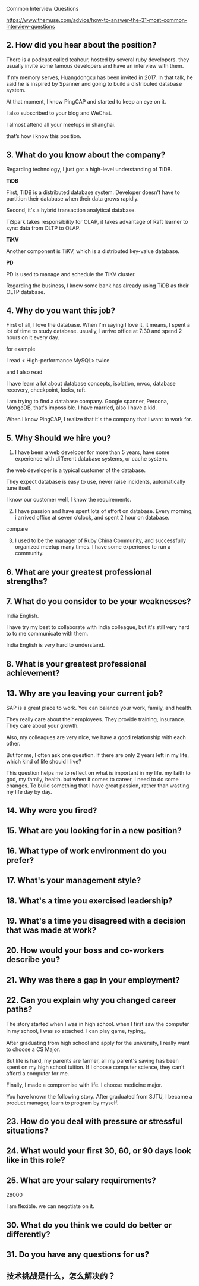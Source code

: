 Common Interview Questions

https://www.themuse.com/advice/how-to-answer-the-31-most-common-interview-questions



## 2. How did you hear about the position?

There is a podcast called teahour, hosted by several ruby developers. they usually invite some famous developers and have an interview with them.

If my memory serves, Huangdongxu has been invited in 2017. In that talk, he said he is inspired by Spanner and going to build a distributed database system.

At that moment, I know PingCAP and started to keep an eye on it.

I also subscribed to your blog and WeChat. 

I almost attend all your meetups in shanghai.

that’s how i know this position.


## 3. What do you know about the company?


Regarding technology, I just got a high-level understanding of TiDB.

**TiDB**

First, TiDB is a distributed database system. Developer doesn't have to partition their database when their data grows rapidly.


Second, it's a hybrid transaction analytical database.

TiSpark takes responsibility for OLAP, it takes advantage of Raft learner to sync data from OLTP to OLAP.


**TiKV**

Another component is TiKV, which is a distributed key-value database.


**PD** 

PD is used to manage and schedule the TiKV cluster.

Regarding the business, I know some bank has already using TiDB as their OLTP database.



## 4. Why do you want this job?

First of all, I love the database. When I'm saying I love it, it means, I spent a lot of time to study database. usually, I arrive office at 7:30 and spend 2 hours on it every day.

for example 

I read < High-performance MySQL> twice 

and I also read <Design data intensive application>

I have learn a lot about database concepts, isolation, mvcc, database recovery, checkpoint, locks, raft.

I am trying to find a database company. Google spanner, Percona, MongoDB, that's impossible. I have married, also I have a kid. 

When I know PingCAP, I realize that it's the company that I want to work for.


## 5. Why Should we hire you?

1. I have been a web developer for more than 5 years, have some experience with different database systems, or cache system.
   
the web developer is a typical customer of the database.
   
They expect database is easy to use, never raise incidents, automatically tune itself.
   
I know our customer well, I know the requirements.
   
2. I have passion and have spent lots of effort on database. Every morning, i arrived office at seven o’clock, and spent 2 hour on database. 

compare

3. I used to be the manager of Ruby China Community, and successfully organized meetup many times. I have some experience to run a community.



## 6. What are your greatest professional strengths?




## 7. What do you consider to be your weaknesses?

India English.

I have try my best to collaborate with India colleague, but it's still very hard to to me communicate with them.

India English is very hard to understand.


## 8. What is your greatest professional achievement?


## 13. Why are you leaving your current job?

SAP is a great place to work.  You can balance your work, family, and health.

They really care about their employees.  They provide training, insurance. They care about your growth.

Also, my colleagues are very nice, we have a good relationship with each other.

But for me, I often ask one question. If there are only 2 years left in my life, which kind of life should I live?

This question helps me to reflect on what is important in my life. my faith to god, my family, health. but when it comes to career, I need to do some changes. To build something that I have great passion, rather than wasting my life day by day.

## 14. Why were you fired?


## 15. What are you looking for in a new position?


## 16. What type of work environment do you prefer?

## 17. What's your management style?

## 18. What's a time you exercised leadership?

## 19. What's a time you disagreed with a decision that was made at work?


## 20. How would your boss and co-workers describe you?

## 21. Why was there a gap in your employment?


## 22. Can you explain why you changed career paths?


The story started when I was in high school. when I first saw the computer in my school, I was so attached. I can play game, typing。

After graduating from high school and apply for the university, I really want to choose a CS Major.
 
But life is hard, my parents are farmer, all my parent's saving has been spent on my high school tuition. If I choose computer science, they can't afford a computer for me.

Finally, I made a compromise with life. I choose medicine major.

You have known the following story. After graduated from SJTU, I became a product manager, learn to program by myself. 


## 23. How do you deal with pressure or stressful situations?



## 24. What would your first 30, 60, or 90 days look like in this role?
 
 
## 25. What are your salary requirements?
 
 29000
 
 I am flexible. we can negotiate on it.
 
 
## 30. What do you think we could do better or differently?
 
 
## 31. Do you have any questions for us?
 
 
 ## 技术挑战是什么，怎么解决的？
 
 